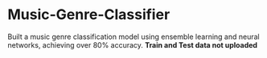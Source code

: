 # Music-Genre-Classifier
Built a music genre classification model using ensemble learning and neural networks, achieving over 80% accuracy.
**Train and Test data not uploaded**
